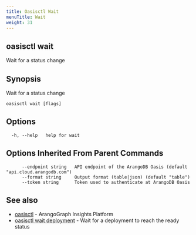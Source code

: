 ```yaml
---
title: Oasisctl Wait
menuTitle: Wait
weight: 31
---
```

## oasisctl wait

Wait for a status change

## Synopsis
Wait for a status change

```
oasisctl wait [flags]
```

## Options
```
  -h, --help   help for wait
```

## Options Inherited From Parent Commands
```
      --endpoint string   API endpoint of the ArangoDB Oasis (default "api.cloud.arangodb.com")
      --format string     Output format (table|json) (default "table")
      --token string      Token used to authenticate at ArangoDB Oasis
```

## See also
* [oasisctl](../options.md)	 - ArangoGraph Insights Platform
* [oasisctl wait deployment](wait-deployment.md)	 - Wait for a deployment to reach the ready status

